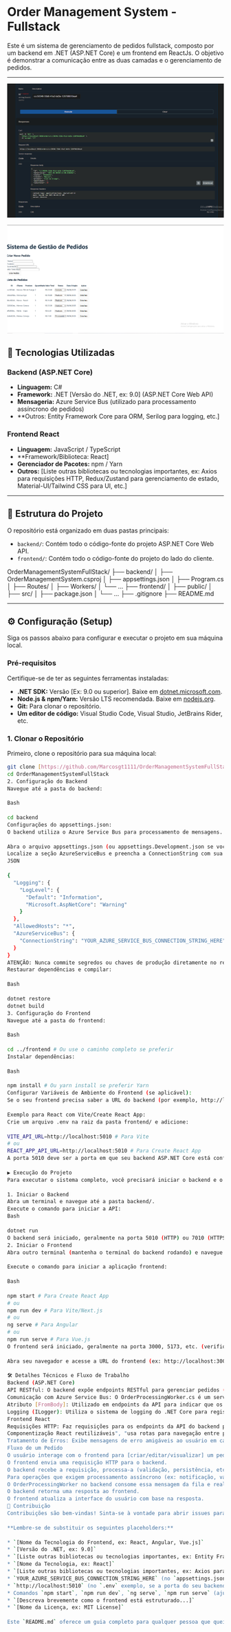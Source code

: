 # Order Management System - Fullstack

Este é um sistema de gerenciamento de pedidos fullstack, composto por um backend em .NET (ASP.NET Core) e um frontend em ReactJs. O objetivo é demonstrar a comunicação entre as duas camadas e o gerenciamento de pedidos.

---

![foto1](https://raw.githubusercontent.com/Marcosgt1111/OrderManagementSystemFullStack/refs/heads/main/imagens/api_de_Orden_Get.png)


![foto2](https://raw.githubusercontent.com/Marcosgt1111/OrderManagementSystemFullStack/refs/heads/main/imagens/frontparte2.png)



## 🚀 Tecnologias Utilizadas

### Backend (ASP.NET Core)

* **Linguagem:** C#
* **Framework:** .NET [Versão do .NET, ex: 9.0] (ASP.NET Core Web API)
* **Mensageria:** Azure Service Bus (utilizado para processamento assíncrono de pedidos)
* **Outros: Entity Framework Core para ORM, Serilog para logging, etc.]

### Frontend React

* **Linguagem:** JavaScript / TypeScript
* **Framework/Biblioteca: React]
* **Gerenciador de Pacotes:** npm / Yarn
* **Outros:** [Liste outras bibliotecas ou tecnologias importantes, ex: Axios para requisições HTTP, Redux/Zustand para gerenciamento de estado, Material-UI/Tailwind CSS para UI, etc.]

---

## 📁 Estrutura do Projeto

O repositório está organizado em duas pastas principais:

* `backend/`: Contém todo o código-fonte do projeto ASP.NET Core Web API.
* `frontend/`: Contém todo o código-fonte do projeto do lado do cliente.

OrderManagementSystemFullStack/
├── backend/
│   ├── OrderManagementSystem.csproj
│   ├── appsettings.json
│   ├── Program.cs
│   ├── Routes/
│   ├── Workers/
│   └── ...
├── frontend/
│   ├── public/
│   ├── src/
│   ├── package.json
│   └── ...
├── .gitignore
├── README.md


---

## ⚙️ Configuração (Setup)

Siga os passos abaixo para configurar e executar o projeto em sua máquina local.

### Pré-requisitos

Certifique-se de ter as seguintes ferramentas instaladas:

* **.NET SDK:** Versão [Ex: 9.0 ou superior]. Baixe em [dotnet.microsoft.com](https://dotnet.microsoft.com/download).
* **Node.js & npm/Yarn:** Versão LTS recomendada. Baixe em [nodejs.org](https://nodejs.org/en/download/).
* **Git:** Para clonar o repositório.
* **Um editor de código:** Visual Studio Code, Visual Studio, JetBrains Rider, etc.

### 1. Clonar o Repositório

Primeiro, clone o repositório para sua máquina local:

```bash
git clone [https://github.com/Marcosgt1111/OrderManagementSystemFullStack.git](https://github.com/Marcosgt1111/OrderManagementSystemFullStack.git)
cd OrderManagementSystemFullStack
2. Configuração do Backend
Navegue até a pasta do backend:

Bash

cd backend
Configurações do appsettings.json:
O backend utiliza o Azure Service Bus para processamento de mensagens. Você precisará configurar a string de conexão.

Abra o arquivo appsettings.json (ou appsettings.Development.json se você estiver usando este para configurações locais) no diretório backend/.
Localize a seção AzureServiceBus e preencha a ConnectionString com sua chave de acesso.
JSON

{
  "Logging": {
    "LogLevel": {
      "Default": "Information",
      "Microsoft.AspNetCore": "Warning"
    }
  },
  "AllowedHosts": "*",
  "AzureServiceBus": {
    "ConnectionString": "YOUR_AZURE_SERVICE_BUS_CONNECTION_STRING_HERE" // <-- SUBSTITUA ESTA LINHA
  }
}
ATENÇÃO: Nunca commite segredos ou chaves de produção diretamente no repositório. Para ambientes de produção, use variáveis de ambiente ou serviços de gerenciamento de segredos (Azure Key Vault, etc.). Para desenvolvimento, você pode usar User Secrets ou appsettings.Development.json ignorado pelo .gitignore.
Restaurar dependências e compilar:

Bash

dotnet restore
dotnet build
3. Configuração do Frontend
Navegue até a pasta do frontend:

Bash

cd ../frontend # Ou use o caminho completo se preferir
Instalar dependências:

Bash

npm install # Ou yarn install se preferir Yarn
Configurar Variáveis de Ambiente do Frontend (se aplicável):
Se o seu frontend precisa saber a URL do backend (por exemplo, http://localhost:5010), você pode precisar criar um arquivo de ambiente (como .env para React/Vite/Next.js) ou configurar no código.

Exemplo para React com Vite/Create React App:
Crie um arquivo .env na raiz da pasta frontend/ e adicione:

VITE_API_URL=http://localhost:5010 # Para Vite
# ou
REACT_APP_API_URL=http://localhost:5010 # Para Create React App
A porta 5010 deve ser a porta em que seu backend ASP.NET Core está configurado para rodar.

▶️ Execução do Projeto
Para executar o sistema completo, você precisará iniciar o backend e o frontend separadamente.

1. Iniciar o Backend
Abra um terminal e navegue até a pasta backend/.
Execute o comando para iniciar a API:
Bash

dotnet run
O backend será iniciado, geralmente na porta 5010 (HTTP) ou 7010 (HTTPS) por padrão (verifique o console para a URL exata).
2. Iniciar o Frontend
Abra outro terminal (mantenha o terminal do backend rodando) e navegue até a pasta frontend/.

Execute o comando para iniciar a aplicação frontend:

Bash

npm start # Para Create React App
# ou
npm run dev # Para Vite/Next.js
# ou
ng serve # Para Angular
# ou
npm run serve # Para Vue.js
O frontend será iniciado, geralmente na porta 3000, 5173, etc. (verifique o console para a URL exata).

Abra seu navegador e acesse a URL do frontend (ex: http://localhost:3000).

🛠️ Detalhes Técnicos e Fluxo de Trabalho
Backend (ASP.NET Core)
API RESTful: O backend expõe endpoints RESTful para gerenciar pedidos (criar, ler, atualizar, excluir).
Comunicação com Azure Service Bus: O OrderProcessingWorker.cs é um serviço de background que consome mensagens de uma fila do Azure Service Bus. Quando um pedido é criado/atualizado, uma mensagem é enviada para essa fila para processamento assíncrono, garantindo que operações demoradas não bloqueiem a resposta da API.
Atributo [FromBody]: Utilizado em endpoints da API para indicar que os dados do corpo da requisição HTTP devem ser desserializados para um objeto C#. (Este foi o erro CS0246 resolvido).
Logging (ILogger): Utiliza o sistema de logging do .NET Core para registrar informações, avisos e erros. O aviso CA2017 foi corrigido para garantir que as mensagens de log correspondam aos parâmetros fornecidos.
Frontend React
Requisições HTTP: Faz requisições para os endpoints da API do backend para interagir com os dados dos pedidos.
Componentização React reutilizáveis", "usa rotas para navegação entre páginas", "gerenciamento de estado com Context API/Redux/Zustand"].
Tratamento de Erros: Exibe mensagens de erro amigáveis ao usuário em caso de falha na comunicação com o backend (como o ERR_CONNECTION_REFUSED que foi resolvido).
Fluxo de um Pedido
O usuário interage com o frontend para [criar/editar/visualizar] um pedido.
O frontend envia uma requisição HTTP para o backend.
O backend recebe a requisição, processa-a (validação, persistência, etc.).
Para operações que exigem processamento assíncrono (ex: notificação, validação complexa), o backend envia uma mensagem para uma fila no Azure Service Bus.
O OrderProcessingWorker no backend consome essa mensagem da fila e realiza as ações necessárias em segundo plano.
O backend retorna uma resposta ao frontend.
O frontend atualiza a interface do usuário com base na resposta.
🤝 Contribuição
Contribuições são bem-vindas! Sinta-se à vontade para abrir issues para reportar bugs, sugerir melhorias ou enviar Pull Requests.

**Lembre-se de substituir os seguintes placeholders:**

* `[Nome da Tecnologia do Frontend, ex: React, Angular, Vue.js]`
* `[Versão do .NET, ex: 9.0]`
* `[Liste outras bibliotecas ou tecnologias importantes, ex: Entity Framework Core para ORM, Serilog para logging, etc.]`
* `[Nome da Tecnologia, ex: React]`
* `[Liste outras bibliotecas ou tecnologias importantes, ex: Axios para requisições HTTP, Redux/Zustand para gerenciamento de estado, Material-UI/Tailwind CSS para UI, etc.]`
* `YOUR_AZURE_SERVICE_BUS_CONNECTION_STRING_HERE` (no `appsettings.json` exemplo)
* `http://localhost:5010` (no `.env` exemplo, se a porta do seu backend for diferente)
* Comandos `npm start`, `npm run dev`, `ng serve`, `npm run serve` (ajuste para o seu frontend específico)
* `[Descreva brevemente como o frontend está estruturado...]`
* `[Nome da Licença, ex: MIT License]`

Este `README.md` oferece um guia completo para qualquer pessoa que queira entender
